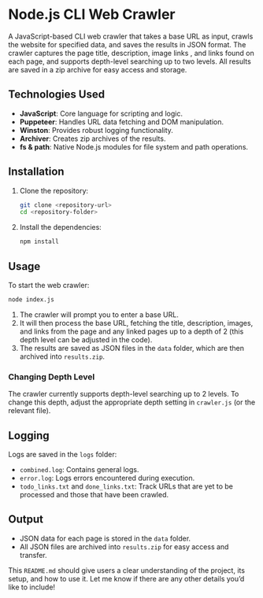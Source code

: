 # Node.js CLI Web Crawler

A JavaScript-based CLI web crawler that takes a base URL as input, crawls the website for specified data, and saves the results in JSON format. The crawler captures the page title, description, image links , and links found on each page, and supports depth-level searching up to two levels. All results are saved in a zip archive for easy access and storage.

## Technologies Used

- **JavaScript**: Core language for scripting and logic.
- **Puppeteer**: Handles URL data fetching and DOM manipulation.
- **Winston**: Provides robust logging functionality.
- **Archiver**: Creates zip archives of the results.
- **fs & path**: Native Node.js modules for file system and path operations.

## Installation

1. Clone the repository:

   ```bash
   git clone <repository-url>
   cd <repository-folder>
   ```

2. Install the dependencies:

   ```bash
   npm install
   ```

## Usage

To start the web crawler:

```bash
node index.js
```

1. The crawler will prompt you to enter a base URL.
2. It will then process the base URL, fetching the title, description, images, and links from the page and any linked pages up to a depth of 2 (this depth level can be adjusted in the code).
3. The results are saved as JSON files in the `data` folder, which are then archived into `results.zip`.

### Changing Depth Level

The crawler currently supports depth-level searching up to 2 levels. To change this depth, adjust the appropriate depth setting in `crawler.js` (or the relevant file).

## Logging

Logs are saved in the `logs` folder:

- `combined.log`: Contains general logs.
- `error.log`: Logs errors encountered during execution.
- `todo_links.txt` and `done_links.txt`: Track URLs that are yet to be processed and those that have been crawled.

## Output

- JSON data for each page is stored in the `data` folder.
- All JSON files are archived into `results.zip` for easy access and transfer.

This `README.md` should give users a clear understanding of the project, its setup, and how to use it. Let me know if there are any other details you’d like to include!
